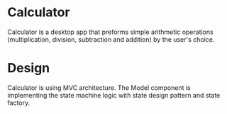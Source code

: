 # Calculator

Calculator is a desktop app that preforms simple arithmetic operations (multiplication, division, subtraction and addition) by the user's choice.

# Design
Calculator is using MVC architecture. The Model component is implementing the state machine logic with state design pattern and state factory.
